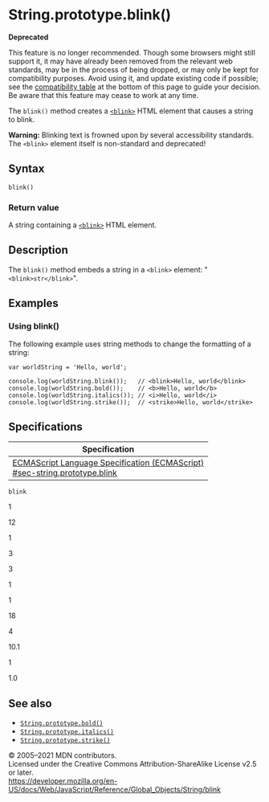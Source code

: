 # String.prototype.blink()

**Deprecated**

This feature is no longer recommended. Though some browsers might still support it, it may have already been removed from the relevant web standards, may be in the process of being dropped, or may only be kept for compatibility purposes. Avoid using it, and update existing code if possible; see the [compatibility table](#browser_compatibility) at the bottom of this page to guide your decision. Be aware that this feature may cease to work at any time.

The `blink()` method creates a [`<blink>`](https://developer.mozilla.org/en-US/docs/Web/HTML/Element/blink) HTML element that causes a string to blink.

**Warning:** Blinking text is frowned upon by several accessibility standards. The `<blink>` element itself is non-standard and deprecated!

## Syntax

    blink()

### Return value

A string containing a [`<blink>`](https://developer.mozilla.org/en-US/docs/Web/HTML/Element/blink) HTML element.

## Description

The `blink()` method embeds a string in a `<blink>` element: "`<blink>str</blink>`".

## Examples

### Using blink()

The following example uses string methods to change the formatting of a string:

    var worldString = 'Hello, world';

    console.log(worldString.blink());   // <blink>Hello, world</blink>
    console.log(worldString.bold());    // <b>Hello, world</b>
    console.log(worldString.italics()); // <i>Hello, world</i>
    console.log(worldString.strike());  // <strike>Hello, world</strike>

## Specifications

<table><thead><tr class="header"><th>Specification</th></tr></thead><tbody><tr class="odd"><td><a href="https://tc39.es/ecma262/#sec-string.prototype.blink">ECMAScript Language Specification (ECMAScript)<br />
<span class="small">#sec-string.prototype.blink</span></a></td></tr></tbody></table>

`blink`

1

12

1

3

3

1

1

18

4

10.1

1

1.0

## See also

-   [`String.prototype.bold()`](bold)
-   [`String.prototype.italics()`](italics)
-   [`String.prototype.strike()`](strike)

© 2005–2021 MDN contributors.  
Licensed under the Creative Commons Attribution-ShareAlike License v2.5 or later.  
<a href="https://developer.mozilla.org/en-US/docs/Web/JavaScript/Reference/Global_Objects/String/blink" class="_attribution-link">https://developer.mozilla.org/en-US/docs/Web/JavaScript/Reference/Global_Objects/String/blink</a>
